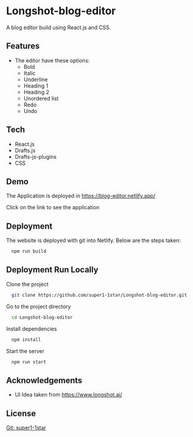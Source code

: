 
# Longshot-blog-editor



A blog editor build using React.js and CSS.
## Features
- The editor have these options:
    - Bold
    - Italic
    - Underline
    - Heading 1
    - Heading 2
    - Unordered list
    - Redo
    - Undo


## Tech 

- React.js
- Drafts.js
- Drafts-js-plugins
- CSS


## Demo

The Application is deployed in https://blog-editor.netlify.app/


Click on the link to see the application


## Deployment

The website is deployed with git into Netlify. Below are the steps taken:



```bash
  npm run build
```
## Deployment Run Locally

Clone the project

```bash
  git clone https://github.com/super1-1star/Longshot-blog-editor.git
```

Go to the project directory

```bash
  cd Longshot-blog-editor
```

Install dependencies

```bash
  npm install
```

Start the server

```bash
  npm run start
```
## Acknowledgements

 - UI Idea taken from https://www.longshot.ai/


## License

[Git: super1-1star](https://github.com/super1-1star)

